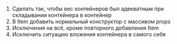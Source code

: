 1. Сделать так, чтобы вес контейнеров был адекватным при складывании контейнера в контейнер
2. В Item добавить нормальный конструктор с массивом props
3. Исключения на всё, кроме повторного добавления Item
4. Исключить ситуацию вложения контейнера в самого себя